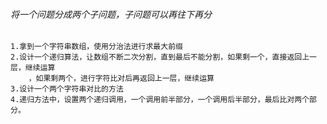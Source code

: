 ###### 将一个问题分成两个子问题，子问题可以再往下再分
    1.拿到一个字符串数组，使用分治法进行求最大前缀
    2.设计一个递归算法，让数组不断二次分割，直到最后不能分割，如果剩一个，直接返回上一层，继续运算
        ，如果剩两个，进行字符比对后再返回上一层，继续运算
    3.设计一个两个字符串对比的方法
    4.递归方法中，设置两个递归调用，一个调用前半部分，一个调用后半部分，最后比对两个部分。